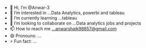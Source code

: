 - 👋 Hi, I’m @Anwar-3
- 👀 I’m interested in ...Data Analytics, powerbi and tableau
- 🌱 I’m currently learning ...tableau
- 💞️ I’m looking to collaborate on ...Data analytics jobs and projects
- 📫 How to reach me ...anwarshaik98857@gmail.com
- 😄 Pronouns: ...
- ⚡ Fun fact: ...

<!---
Anwar-3/Anwar-3 is a ✨ special ✨ repository because its `README.md` (this file) appears on your GitHub profile.
You can click the Preview link to take a look at your changes.
--->
